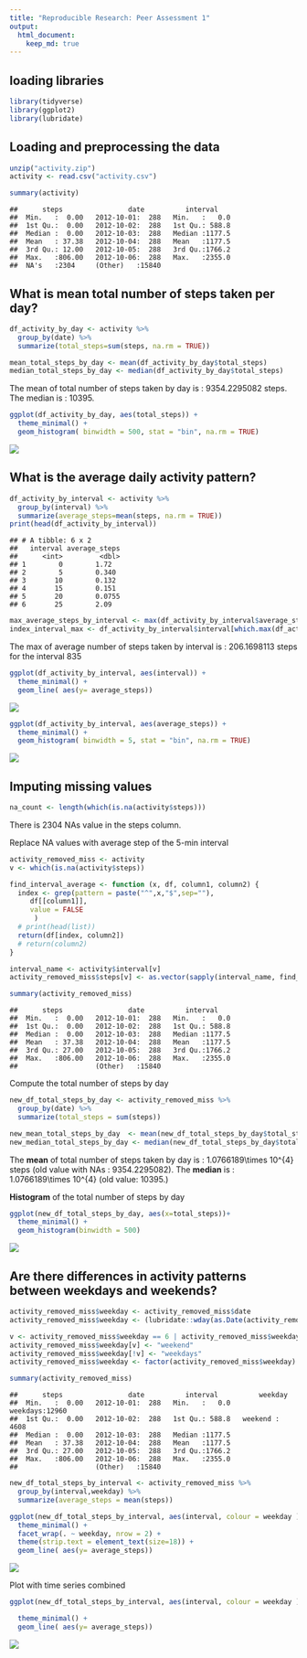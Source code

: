 ```yaml
---
title: "Reproducible Research: Peer Assessment 1"
output: 
  html_document:
    keep_md: true
---
```


## loading libraries

```r
library(tidyverse)
library(ggplot2)
library(lubridate)
```

## Loading and preprocessing the data

```r
unzip("activity.zip")
activity <- read.csv("activity.csv")

summary(activity)
```

```
##      steps                date          interval     
##  Min.   :  0.00   2012-10-01:  288   Min.   :   0.0  
##  1st Qu.:  0.00   2012-10-02:  288   1st Qu.: 588.8  
##  Median :  0.00   2012-10-03:  288   Median :1177.5  
##  Mean   : 37.38   2012-10-04:  288   Mean   :1177.5  
##  3rd Qu.: 12.00   2012-10-05:  288   3rd Qu.:1766.2  
##  Max.   :806.00   2012-10-06:  288   Max.   :2355.0  
##  NA's   :2304     (Other)   :15840
```

## What is mean total number of steps taken per day?

```r
df_activity_by_day <- activity %>% 
  group_by(date) %>%
  summarize(total_steps=sum(steps, na.rm = TRUE))

mean_total_steps_by_day <- mean(df_activity_by_day$total_steps)
median_total_steps_by_day <- median(df_activity_by_day$total_steps)
```

The mean of total number of steps taken by day is : 9354.2295082 steps.
The median is : 10395.


```r
ggplot(df_activity_by_day, aes(total_steps)) +
  theme_minimal() +
  geom_histogram( binwidth = 500, stat = "bin", na.rm = TRUE)
```

![](PA1_template_files/figure-html/unnamed-chunk-4-1.png)<!-- -->


## What is the average daily activity pattern?


```r
df_activity_by_interval <- activity %>% 
  group_by(interval) %>%
  summarize(average_steps=mean(steps, na.rm = TRUE))
print(head(df_activity_by_interval))
```

```
## # A tibble: 6 x 2
##   interval average_steps
##      <int>         <dbl>
## 1        0        1.72  
## 2        5        0.340 
## 3       10        0.132 
## 4       15        0.151 
## 5       20        0.0755
## 6       25        2.09
```

```r
max_average_steps_by_interval <- max(df_activity_by_interval$average_steps)
index_interval_max <- df_activity_by_interval$interval[which.max(df_activity_by_interval$average_steps)]
```

The max of average number of steps taken by interval is : 206.1698113 steps for the interval 835



```r
ggplot(df_activity_by_interval, aes(interval)) +
  theme_minimal() +
  geom_line( aes(y= average_steps))
```

![](PA1_template_files/figure-html/unnamed-chunk-5-1.png)<!-- -->



```r
ggplot(df_activity_by_interval, aes(average_steps)) +
  theme_minimal() +
  geom_histogram( binwidth = 5, stat = "bin", na.rm = TRUE)
```

![](PA1_template_files/figure-html/unnamed-chunk-6-1.png)<!-- -->


## Imputing missing values


```r
na_count <- length(which(is.na(activity$steps)))
```

There is 2304 NAs value in the steps column.

Replace NA values with average step of the 5-min interval

```r
activity_removed_miss <- activity
v <- which(is.na(activity$steps))

find_interval_average <- function (x, df, column1, column2) { 
  index <- grep(pattern = paste("^",x,"$",sep=""), 
     df[[column1]], 
     value = FALSE
      )
  # print(head(list))
  return(df[index, column2])
  # return(column2)
}

interval_name <- activity$interval[v]
activity_removed_miss$steps[v] <- as.vector(sapply(interval_name, find_interval_average, df_activity_by_interval, "interval","average_steps"), mode = "numeric")

summary(activity_removed_miss)
```

```
##      steps                date          interval     
##  Min.   :  0.00   2012-10-01:  288   Min.   :   0.0  
##  1st Qu.:  0.00   2012-10-02:  288   1st Qu.: 588.8  
##  Median :  0.00   2012-10-03:  288   Median :1177.5  
##  Mean   : 37.38   2012-10-04:  288   Mean   :1177.5  
##  3rd Qu.: 27.00   2012-10-05:  288   3rd Qu.:1766.2  
##  Max.   :806.00   2012-10-06:  288   Max.   :2355.0  
##                   (Other)   :15840
```

Compute the total number of steps by day

```r
new_df_total_steps_by_day <- activity_removed_miss %>%
  group_by(date) %>%
  summarize(total_steps = sum(steps))

new_mean_total_steps_by_day  <- mean(new_df_total_steps_by_day$total_steps)
new_median_total_steps_by_day <- median(new_df_total_steps_by_day$total_steps)
```

The **mean** of total number of steps taken by day is : 1.0766189\times 10^{4} steps (old value with NAs : 9354.2295082).
The **median** is : 1.0766189\times 10^{4} (old value: 10395.)

**Histogram** of the total number of steps by day

```r
ggplot(new_df_total_steps_by_day, aes(x=total_steps))+
  theme_minimal() +
  geom_histogram(binwidth = 500)
```

![](PA1_template_files/figure-html/unnamed-chunk-10-1.png)<!-- -->


## Are there differences in activity patterns between weekdays and weekends?


```r
activity_removed_miss$weekday <- activity_removed_miss$date
activity_removed_miss$weekday <- (lubridate::wday(as.Date(activity_removed_miss$weekday),week_start = 1))

v <- activity_removed_miss$weekday == 6 | activity_removed_miss$weekday == 7
activity_removed_miss$weekday[v] <- "weekend"
activity_removed_miss$weekday[!v] <- "weekdays"
activity_removed_miss$weekday <- factor(activity_removed_miss$weekday)

summary(activity_removed_miss)
```

```
##      steps                date          interval          weekday     
##  Min.   :  0.00   2012-10-01:  288   Min.   :   0.0   weekdays:12960  
##  1st Qu.:  0.00   2012-10-02:  288   1st Qu.: 588.8   weekend : 4608  
##  Median :  0.00   2012-10-03:  288   Median :1177.5                   
##  Mean   : 37.38   2012-10-04:  288   Mean   :1177.5                   
##  3rd Qu.: 27.00   2012-10-05:  288   3rd Qu.:1766.2                   
##  Max.   :806.00   2012-10-06:  288   Max.   :2355.0                   
##                   (Other)   :15840
```

```r
new_df_total_steps_by_interval <- activity_removed_miss %>%
  group_by(interval,weekday) %>%
  summarize(average_steps = mean(steps))

ggplot(new_df_total_steps_by_interval, aes(interval, colour = weekday )) +
  theme_minimal() +
  facet_wrap(. ~ weekday, nrow = 2) +
  theme(strip.text = element_text(size=18)) +
  geom_line( aes(y= average_steps))
```

![](PA1_template_files/figure-html/unnamed-chunk-11-1.png)<!-- -->

Plot with time series combined


```r
ggplot(new_df_total_steps_by_interval, aes(interval, colour = weekday )) +

  theme_minimal() +
  geom_line( aes(y= average_steps))
```

![](PA1_template_files/figure-html/unnamed-chunk-12-1.png)<!-- -->

